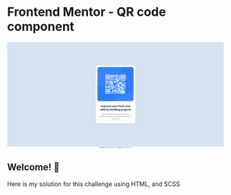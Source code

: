 # Frontend Mentor - QR code component

![Design preview for the QR code component coding challenge](./preview.png)

## Welcome! 👋

Here is my solution for this challenge using HTML, and SCSS

